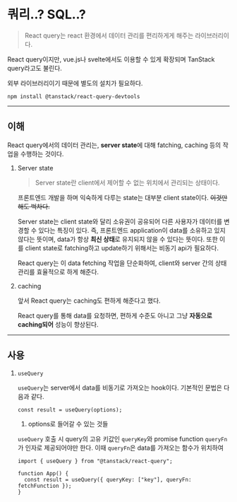# 쿼리..? SQL..?

> React query는 react 환경에서 데이터 관리를 편리하게게 해주는 라이브러리이다.

React query이지만, vue.js나 svelte에서도 이용할 수 있게 확장되며 TanStack query라고도 불린다.

외부 라이브러리이기 때문에 별도의 설치가 필요하다.

```shell
npm install @tanstack/react-query-devtools
```

---

## 이해

React query에서의 데이터 관리는, **server state**에 대해 fatching, caching 등의 작업을 수행하는 것이다.

1. Server state

   > Server state란 client에서 제어할 수 없는 위치에서 관리되는 상태이다.

   프론트엔드 개발을 하며 익숙하게 다루는 state는 대부분 client state이다. ~~이것만 해도 벅차다.~~

   Server state는 client state와 달리 소유권이 공유되어 다른 사용자가 데이터를 변경할 수 있다는 특징이 있다. 즉, 프론트엔드 application이 data를 소유하고 있지 않다는 뜻이며, data가 항상 **최신 상태**로 유지되지 않을 수 있다는 뜻이다. 또한 이를 client state로 fatching하고 update하기 위해서는 비동기 api가 필요하다.

   React query는 이 data fetching 작업을 단순화하여, client와 server 간의 상태 관리를 효율적으로 하게 해준다.

2. caching

   앞서 React query는 caching도 편하게 해준다고 했다.

   React query를 통해 data를 요청하면, 편하게 수준도 아니고 그냥 **자동으로 caching되어** 성능이 향상된다.

---

## 사용

1. `useQuery`

   `useQuery`는 server에서 data를 비동기로 가져오는 hook이다. 기본적인 문법은 다음과 같다.

   ```tsx
   const result = useQuery(options);
   ```

   1. options로 들어갈 수 있는 것들

   `useQuery` 호출 시 query의 고유 키값인 `queryKey`와 promise function `queryFn`가 인자로 제공되어야만 한다. 이때 `queryFn`은 data를 가져오는 함수가 위치하여

   ```tsx
   import { useQuery } from "@tanstack/react-query";

   function App() {
     const result = useQuery({ queryKey: ["key"], queryFn: fetchFunction });
   }
   ```
